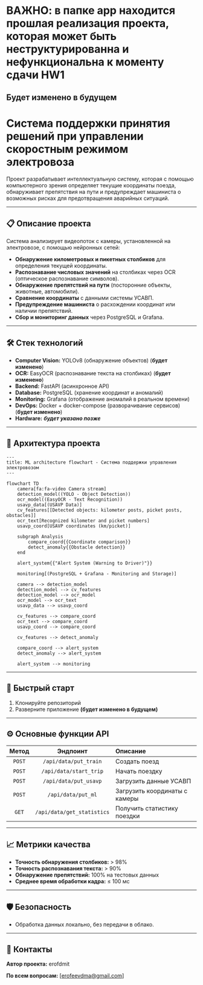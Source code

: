 
# ВАЖНО: в папке app находится прошлая реализация проекта, которая может быть неструктурированна и нефункциональна к моменту сдачи HW1

## Будет изменено в будущем

# Система поддержки принятия решений при управлении скоростным режимом электровоза

Проект разрабатывает интеллектуальную систему, которая с помощью компьютерного зрения определяет текущие координаты поезда, обнаруживает препятствия на пути и предупреждает машиниста о возможных рисках для предотвращения аварийных ситуаций.

---

## 📋 Описание проекта

Система анализирует видеопоток с камеры, установленной на электровозе, с помощью нейронных сетей:

- **Обнаружение километровых и пикетных столбиков** для определения текущей координаты.
- **Распознавание числовых значений** на столбиках через OCR (оптическое распознавание символов).
- **Обнаружение препятствий на пути** (посторонние объекты, животные, автомобили).
- **Сравнение координаты** с данными системы УСАВП.
- **Предупреждение машиниста** о расхождении координат или наличии препятствий.
- **Сбор и мониторинг данных** через PostgreSQL и Grafana.

---

## 🛠️ Стек технологий

- **Computer Vision:** YOLOv8 (обнаружение объектов) (**будет изменено**)
- **OCR:** EasyOCR (распознавание текста на столбиках) (**будет изменено**)
- **Backend:** FastAPI (асинхронное API)
- **Database:** PostgreSQL (хранение координат и аномалий)
- **Monitoring:** Grafana (отображение аномалий в реальном времени)
- **DevOps:** Docker + docker-compose (разворачивание сервисов) (**будет изменено**)
- **Hardware:** ***будет указано позже***

---

## 🧩 Архитектура проекта

```mermaid
---
title: ML architecture flowchart - Система поддержки управления электровозом
---

flowchart TD
    camera[fa:fa-video Camera stream]
    detection_model((YOLO - Object Detection))
    ocr_model((EasyOCR - Text Recognition))
    usavp_data[(USAVP Data)]
    cv_features[[Detected objects: kilometer posts, picket posts, obstacles]]
    ocr_text[Recognized kilometer and picket numbers]
    usavp_coord[USAVP coordinates (km/picket)]
    
    subgraph Analysis
        compare_coord{{Coordinate comparison}}
        detect_anomaly{{Obstacle detection}}
    end

    alert_system{{"Alert System (Warning to Driver)"}}

    monitoring[(PostgreSQL + Grafana - Monitoring and Storage)]

    camera --> detection_model
    detection_model --> cv_features
    detection_model --> ocr_model
    ocr_model --> ocr_text
    usavp_data --> usavp_coord

    cv_features --> compare_coord
    ocr_text --> compare_coord
    usavp_coord --> compare_coord

    cv_features --> detect_anomaly

    compare_coord --> alert_system
    detect_anomaly --> alert_system

    alert_system --> monitoring
```

---

## 🚀 Быстрый старт

1. Клонируйте репозиторий
2. Разверните приложение
**(будет изменено в будущем)**

---

## ⚙️ Основные функции API

| Метод | Эндпоинт | Описание |
|:-----:|:--------:|:-------- |
| `POST` | `/api/data/put_train` | Создать поезд |
| `POST` | `/api/data/start_trip` | Начать поездку |
| `POST` | `/api/data/put_usavp` | Загрузить данные УСАВП |
| `POST` | `/api/data/put_ml` | Загрузить координаты с камеры |
| `GET` | `/api/data/get_statistics` | Получить статистику поездки |

---

## 📈 Метрики качества

- **Точность обнаружения столбиков:** > 98%
- **Точность распознавания текста:** > 90%
- **Обнаружение препятствий:** 100% на тестовых данных
- **Среднее время обработки кадра:** ≤ 100 мс

---

## 🛡️ Безопасность

- Обработка данных локально, без передачи в облако.

---

## 💬 Контакты

**Автор проекта:** erofdmit

**По всем вопросам:** [erofeevdma@gmail.com]  
